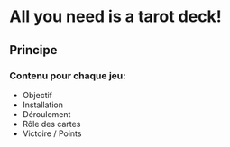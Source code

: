 # All you need is a tarot deck!

## Principe


### Contenu pour chaque jeu:
- Objectif
- Installation
- Déroulement
- Rôle des cartes
- Victoire / Points
